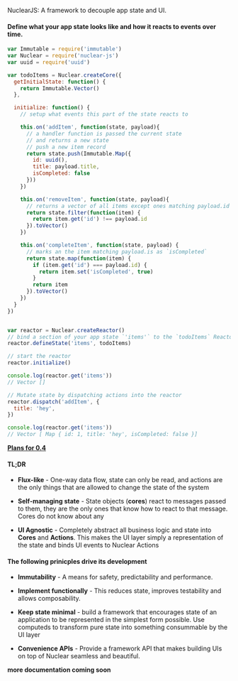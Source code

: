 NuclearJS: A framework to decouple app state and UI.

#### Define what your app state looks like and how it reacts to events over time.

```js
var Immutable = require('immutable')
var Nuclear = require('nuclear-js')
var uuid = require('uuid')

var todoItems = Nuclear.createCore({
  getInitialState: function() {
    return Immutable.Vector()
  },

  initialize: function() {
    // setup what events this part of the state reacts to

    this.on('addItem', function(state, payload){
      // a handler function is passed the current state
      // and returns a new state
      // push a new item record
      return state.push(Immutable.Map({
        id: uuid(),
        title: payload.title,
        isCompleted: false
      }))
    })

    this.on('removeItem', function(state, payload){
      // returns a vector of all items except ones matching payload.id
      return state.filter(function(item) {
        return item.get('id') !== payload.id
      }).toVector()
    })

    this.on('completeItem', function(state, payload) {
      // marks an the item matching payload.is as `isCompleted`
      return state.map(function(item) {
        if (item.get('id') === payload.id) {
          return item.set('isCompleted', true)
        }
        return item
      }).toVector()
    })
  }
})


var reactor = Nuclear.createReactor()
// bind a section of your app state `'items'` to the `todoItems` ReactorCore
reactor.defineState('items', todoItems)

// start the reactor
reactor.initialize()

console.log(reactor.get('items'))
// Vector []

// Mutate state by dispatching actions into the reactor
reactor.dispatch('addItem', {
  title: 'hey',
})

console.log(reactor.get('items'))
// Vector [ Map { id: 1, title: 'hey', isCompleted: false }]
```


**[Plans for 0.4](./NEXT.md)**

#### TL;DR

- **Flux-like** - One-way data flow, state can only be read, and actions are the only things
that are allowed to change the state of the system

- **Self-managing state** - State objects (**cores**) react to messages passed to them, they are the only ones
that know how to react to that message.  Cores do not know about any

- **UI Agnostic** - Completely abstract all business logic and state into **Cores** and **Actions**.  This makes
the UI layer simply a representation of the state and binds UI events to Nuclear Actions


#### The following prinicples drive its development

- **Immutability** - A means for safety, predictability and performance.

- **Implement functionally** - This reduces state, improves testability and allows composability.

- **Keep state minimal** - build a framework that encourages state of an application to be represented
in the simplest form possible.  Use computeds to transform pure state into something consummable by the
UI layer

- **Convenience APIs** - Provide a framework API that makes building UIs on top of Nuclear seamless and beautiful.

**more documentation coming soon**
